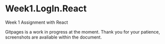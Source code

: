 
# Week1.LogIn.React
Week 1 Assignment with React

Gitpages is a work in progress at the moment. Thank you for your patience, screenshots are avaliable within the document.
